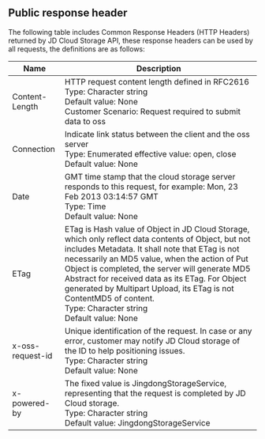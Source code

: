 ## Public response header

The following table includes Common Response Headers (HTTP Headers) returned by JD Cloud Storage API, these response headers can be used by all requests, the definitions are as follows:

|Name|Description|
---|---
|Content-Length|HTTP request content length defined in RFC2616 <br>Type: Character string<br>Default value: None<br>Customer Scenario: Request required to submit data to oss|
|Connection|Indicate link status between the client and the oss server <br>Type: Enumerated effective value: open, close<br>Default value: None|
|Date|GMT time stamp that the cloud storage server responds to this request, for example: Mon, 23 Feb 2013 03:14:57 GMT <br>Type: Time<br>Default value: None|
|ETag|ETag is Hash value of Object in JD Cloud Storage, which only reflect data contents of Object, but not includes Metadata. It shall note that ETag is not necessarily an MD5 value, when the action of Put Object is completed, the server will generate MD5 Abstract for received data as its ETag. For Object generated by Multipart Upload, its ETag is not ContentMD5 of content.<br>Type: Character string<br>Default value: None|
|x-oss-request-id|Unique identification of the request. In case or any error, customer may notify JD Cloud storage of the ID to help positioning issues. <br>Type: Character string<br>Default value: None|
|x-powered-by|The fixed value is JingdongStorageService, representing that the request is completed by JD Cloud storage. <br>Type: Character string<br>Default value: JingdongStorageService|

